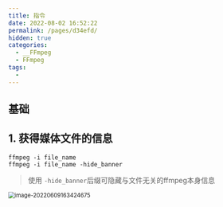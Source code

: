 ```yaml
---
title: 指令
date: 2022-08-02 16:52:22
permalink: /pages/d34efd/
hidden: true
categories: 
  - __FFmpeg
  - FFmpeg
tags: 
  - 
---
```


## 基础

## 1. 获得媒体文件的信息

 ```shell
 ffmpeg -i file_name
 ffmpeg -i file_name -hide_banner
 ```

> 使用 `-hide_banner`后缀可隐藏与文件无关的ffmpeg本身信息

<img src="https://s2.loli.net/2022/06/09/UVN3kuHQZ5LgriB.png" alt="image-20220609163424675" style="zoom:80%;" />
